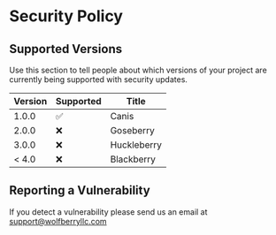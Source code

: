 # Security Policy

## Supported Versions

Use this section to tell people about which versions of your project are
currently being supported with security updates.

| Version | Supported          | Title      |
| ------- | ------------------ |------------|
| 1.0.0   | :white_check_mark: | Canis      |
| 2.0.0   | :x:                | Goseberry  |
| 3.0.0   | :x:                | Huckleberry|
| < 4.0   | :x:                | Blackberry |

## Reporting a Vulnerability

If you detect a vulnerability please send us an email at support@wolfberryllc.com

